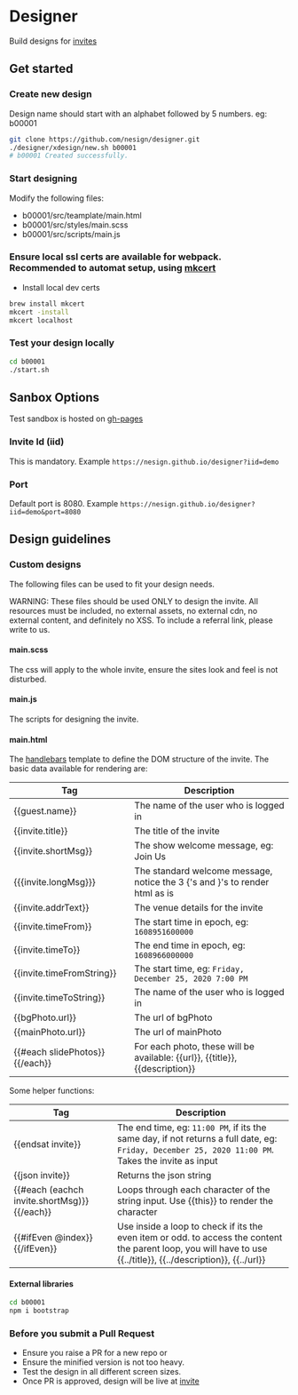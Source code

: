 # Designer

Build designs for [invites](https://e.rathnas.com)

## Get started

### Create new design

Design name should start with an alphabet followed by 5 numbers. eg: b00001

```sh
git clone https://github.com/nesign/designer.git
./designer/xdesign/new.sh b00001
# b00001 Created successfully.

```

### Start designing

Modify the following files:

- b00001/src/teamplate/main.html
- b00001/src/styles/main.scss
- b00001/src/scripts/main.js

### Ensure local ssl certs are available for webpack. Recommended to automat setup, using [mkcert](https://github.com/nesign/mkcert)

- Install local dev certs

```sh
brew install mkcert
mkcert -install
mkcert localhost

```

### Test your design locally

```sh
cd b00001
./start.sh
```

## Sanbox Options

Test sandbox is hosted on [gh-pages](https://nesign.github.io/designer)

### Invite Id (iid)

This is mandatory. Example `https://nesign.github.io/designer?iid=demo`

### Port

Default port is 8080. Example `https://nesign.github.io/designer?iid=demo&port=8080`

## Design guidelines

### Custom designs

The following files can be used to fit your design needs.

WARNING: These files should be used ONLY to design the invite. All resources must be included, no external assets, no external cdn, no external content, and definitely no XSS. To include a referral link, please write to us.

#### main.scss

The css will apply to the whole invite, ensure the sites look and feel is not disturbed.

#### main.js

The scripts for designing the invite.

#### main.html

The [handlebars](https://github.com/wycats/handlebars.js/) template to define the DOM structure of the invite. The basic data available for rendering are:

| Tag | Description |
| --- | ----------- |
| {{guest.name}} | The name of the user who is logged in |
| {{invite.title}} | The title of the invite |
| {{invite.shortMsg}} | The show welcome message, eg: Join Us |
| {{{invite.longMsg}}} | The standard welcome message, notice the 3 {'s and }'s to render html as is |
| {{invite.addrText}} | The venue details for the invite |
| {{invite.timeFrom}} | The start time in epoch, eg: `1608951600000` |
| {{invite.timeTo}} | The end time in epoch, eg: `1608966000000` |
| {{invite.timeFromString}} | The start time, eg: `Friday, December 25, 2020 7:00 PM` |
| {{invite.timeToString}} | The name of the user who is logged in |
| {{bgPhoto.url}} | The url of bgPhoto |
| {{mainPhoto.url}} | The url of mainPhoto |
| {{#each slidePhotos}}{{/each}} | For each photo, these will be available: {{url}}, {{title}}, {{description}} |

Some helper functions:

| Tag | Description |
| --- | ----------- |
| {{endsat invite}} | The end time, eg: `11:00 PM`, if its the same day, if not returns a full date, eg: `Friday, December 25, 2020 11:00 PM`. Takes the invite as input |
| {{json invite}} | Returns the json string |
| {{#each (eachch invite.shortMsg)}} {{/each}} | Loops through each character of the string input. Use {{this}} to render the character |
| {{#ifEven @index}} {{/ifEven}} | Use inside a loop to check if its the even item or odd. to access the content the parent loop, you will have to use {{../title}}, {{../description}}, {{../url}}|

#### External libraries

```sh
cd b00001
npm i bootstrap
```

### Before you submit a Pull Request

- Ensure you raise a PR for a new repo or 
- Ensure the minified version is not too heavy.
- Test the design in all different screen sizes.
- Once PR is approved, design will be live at [invite](https://e.rathnas.com)
